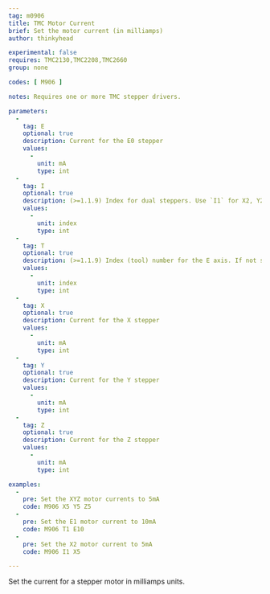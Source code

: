 ```yaml
---
tag: m0906
title: TMC Motor Current
brief: Set the motor current (in milliamps)
author: thinkyhead

experimental: false
requires: TMC2130,TMC2208,TMC2660
group: none

codes: [ M906 ]

notes: Requires one or more TMC stepper drivers.

parameters:
  -
    tag: E
    optional: true
    description: Current for the E0 stepper
    values:
      -
        unit: mA
        type: int
  -
    tag: I
    optional: true
    description: (>=1.1.9) Index for dual steppers. Use `I1` for X2, Y2, and/or Z2.
    values:
      -
        unit: index
        type: int
  -
    tag: T
    optional: true
    description: (>=1.1.9) Index (tool) number for the E axis. If not specified, the E0 extruder.
    values:
      -
        unit: index
        type: int
  -
    tag: X
    optional: true
    description: Current for the X stepper
    values:
      -
        unit: mA
        type: int
  -
    tag: Y
    optional: true
    description: Current for the Y stepper
    values:
      -
        unit: mA
        type: int
  -
    tag: Z
    optional: true
    description: Current for the Z stepper
    values:
      -
        unit: mA
        type: int

examples:
  -
    pre: Set the XYZ motor currents to 5mA
    code: M906 X5 Y5 Z5
  -
    pre: Set the E1 motor current to 10mA
    code: M906 T1 E10
  -
    pre: Set the X2 motor current to 5mA
    code: M906 I1 X5

---
```


Set the current for a stepper motor in milliamps units.
